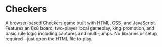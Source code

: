 # Checkers
A browser-based Checkers game built with HTML, CSS, and JavaScript. Features an 8x8 board, two-player local gameplay, king promotion, and basic rule logic including captures and multi-jumps. No libraries or setup required—just open the HTML file to play.
